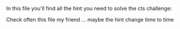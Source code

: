 In this file you'll find all the hint you need to solve the cts challenge:

Check often this file my friend ... maybe the hint change time to time
